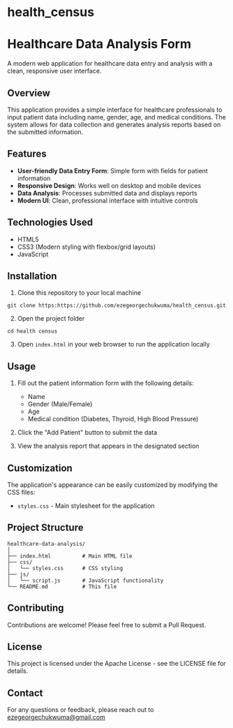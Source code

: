 # health_census
# Healthcare Data Analysis Form

A modern web application for healthcare data entry and analysis with a clean, responsive user interface.

## Overview

This application provides a simple interface for healthcare professionals to input patient data including name, gender, age, and medical conditions. The system allows for data collection and generates analysis reports based on the submitted information.

## Features

- **User-friendly Data Entry Form**: Simple form with fields for patient information
- **Responsive Design**: Works well on desktop and mobile devices
- **Data Analysis**: Processes submitted data and displays reports
- **Modern UI**: Clean, professional interface with intuitive controls

## Technologies Used

- HTML5
- CSS3 (Modern styling with flexbox/grid layouts)
- JavaScript

## Installation

1. Clone this repository to your local machine
```
git clone https:https://github.com/ezegeorgechukwuma/health_census.git
```

2. Open the project folder
```
cd health census
```

3. Open `index.html` in your web browser to run the application locally

## Usage

1. Fill out the patient information form with the following details:
   - Name
   - Gender (Male/Female)
   - Age
   - Medical condition (Diabetes, Thyroid, High Blood Pressure)

2. Click the "Add Patient" button to submit the data

3. View the analysis report that appears in the designated section

## Customization

The application's appearance can be easily customized by modifying the CSS files:
- `styles.css` - Main stylesheet for the application

## Project Structure

```
healthcare-data-analysis/
│
├── index.html          # Main HTML file
├── css/
│   └── styles.css      # CSS styling
├── js/
│   └── script.js       # JavaScript functionality
└── README.md           # This file
```

## Contributing

Contributions are welcome! Please feel free to submit a Pull Request.

## License

This project is licensed under the Apache License - see the LICENSE file for details.

## Contact

For any questions or feedback, please reach out to ezegeorgechukwuma@gmail.com
